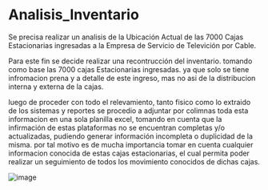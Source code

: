 # Analisis_Inventario

Se precisa realizar un analisis de la Ubicación Actual de las 7000 Cajas Estacionarias ingresadas a la Empresa de Servicio de Televición por Cable.

Para este fin se decide realizar una recontrucción del inventario. tomando como base las 7000 cajas Estacionarias ingresadas. ya que solo se tiene infromacion prena y a detalle de este ingreso, mas no asi de la distribucion interna y externa de la cajas. 

luego de proceder con todo el relevamiento, tanto fisico como lo extraido de los sistemas y reportes se procedio a adjuntar por colimnas toda esta informacion en una sola planilla excel, tomando en cuenta que la infirmación de estas plataformas no se encuentran completas y/o actualizadas, pudiendo generar información incompleta o duplicidad de la misma. por tal motivo es de mucha importancia tomar en cuenta cualquier informacion conocida de estas cajas estacionarias, el cual permita poder realizar un seguimiento de todos los movimiento conocidos de dichas cajas.

![image](https://github.com/Cristian-Dorado/Analisis_Inventario/assets/113219668/480b9a9b-1601-4dd9-afe5-43ff357a55e6)


